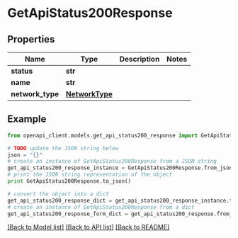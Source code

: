 # GetApiStatus200Response


## Properties
Name | Type | Description | Notes
------------ | ------------- | ------------- | -------------
**status** | **str** |  | 
**name** | **str** |  | 
**network_type** | [**NetworkType**](NetworkType.md) |  | 

## Example

```python
from openapi_client.models.get_api_status200_response import GetApiStatus200Response

# TODO update the JSON string below
json = "{}"
# create an instance of GetApiStatus200Response from a JSON string
get_api_status200_response_instance = GetApiStatus200Response.from_json(json)
# print the JSON string representation of the object
print GetApiStatus200Response.to_json()

# convert the object into a dict
get_api_status200_response_dict = get_api_status200_response_instance.to_dict()
# create an instance of GetApiStatus200Response from a dict
get_api_status200_response_form_dict = get_api_status200_response.from_dict(get_api_status200_response_dict)
```
[[Back to Model list]](../README.md#documentation-for-models) [[Back to API list]](../README.md#documentation-for-api-endpoints) [[Back to README]](../README.md)


